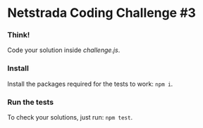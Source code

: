 # Netstrada Coding Challenge #3

### Think!

Code your solution inside _challenge.js_.

### Install

Install the packages required for the tests to work: `npm i`.

### Run the tests

To check your solutions, just run: `npm test`.
